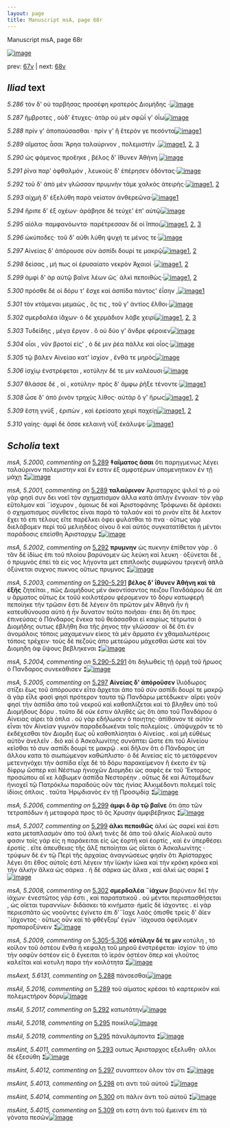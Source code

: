 ```yaml
---
layout: page
title: Manuscript msA, page 68r
---
```


Manuscript msA, page 68r

[![image](http://www.homermultitext.org/iipsrv?OBJ=IIP,1.0&FIF=/project/homer/pyramidal/deepzoom/hmt/vaimg/2017a/VA068RN_0069.tif&WID=100&CVT=JPEG)](http://www.homermultitext.org/ict2/?urn=urn:cite2:hmt:vaimg.2017a:VA068RN_0069)

prev:  [67v](../67v/) | next:  [68v](../68v/)

## *Iliad* text

*5.286* <a id="5.286"/> τὸν δ' οὐ ταρβήσας προσέφη κρατερὸς Διομήδης ·[![image](http://www.homermultitext.org/iipsrv?OBJ=IIP,1.0&FIF=/project/homer/pyramidal/deepzoom/hmt/vaimg/2017a/VA068RN_0069.tif&RGN=0.161,0.2059,0.446,0.0308&WID=1000&CVT=JPEG)](http://www.homermultitext.org/ict2/?urn=urn:cite2:hmt:vaimg.2017a:VA068RN_0069@0.161,0.2059,0.446,0.0308)

*5.287* <a id="5.287"/> ἤμβροτες , οὐδ' ἔτυχες· ἀτὰρ οὐ μὲν σφῶΐ γ' ὀΐω[![image](http://www.homermultitext.org/iipsrv?OBJ=IIP,1.0&FIF=/project/homer/pyramidal/deepzoom/hmt/vaimg/2017a/VA068RN_0069.tif&RGN=0.167,0.2246,0.409,0.0308&WID=1000&CVT=JPEG)](http://www.homermultitext.org/ict2/?urn=urn:cite2:hmt:vaimg.2017a:VA068RN_0069@0.167,0.2246,0.409,0.0308)

*5.288* <a id="5.288"/> πρίν γ' ἀποπαύσασθαι · πρίν γ' ἢ ἕτερόν γε πεσόντα[![image](http://www.homermultitext.org/iipsrv?OBJ=IIP,1.0&FIF=/project/homer/pyramidal/deepzoom/hmt/vaimg/2017a/VA068RN_0069.tif&RGN=0.164,0.2449,0.421,0.0308&WID=1000&CVT=JPEG)](http://www.homermultitext.org/ict2/?urn=urn:cite2:hmt:vaimg.2017a:VA068RN_0069@0.164,0.2449,0.421,0.0308)[1](#msAext_5.6131)

*5.289* <a id="5.289"/> αἵματος ἆσαι Ἄρηα 					ταλαύρινον , πολεμιστήν .[![image](http://www.homermultitext.org/iipsrv?OBJ=IIP,1.0&FIF=/project/homer/pyramidal/deepzoom/hmt/vaimg/2017a/VA068RN_0069.tif&RGN=0.167,0.2645,0.404,0.0308&WID=1000&CVT=JPEG)](http://www.homermultitext.org/ict2/?urn=urn:cite2:hmt:vaimg.2017a:VA068RN_0069@0.167,0.2645,0.404,0.0308)[1](#msA_5.2001), [2](#msAil_5.2016), [3](#msA_5.2000)

*5.290* <a id="5.290"/> ὡς φάμενος προἕηκε , βέλος δ' ἴθυνεν Ἀθήνη 				[![image](http://www.homermultitext.org/iipsrv?OBJ=IIP,1.0&FIF=/project/homer/pyramidal/deepzoom/hmt/vaimg/2017a/VA068RN_0069.tif&RGN=0.167,0.281,0.422,0.0308&WID=1000&CVT=JPEG)](http://www.homermultitext.org/ict2/?urn=urn:cite2:hmt:vaimg.2017a:VA068RN_0069@0.167,0.281,0.422,0.0308)

*5.291* <a id="5.291"/> ῥῖνα παρ' ὀφθαλμόν , λευκοὺς δ' ἐπέρησεν ὀδόντας·[![image](http://www.homermultitext.org/iipsrv?OBJ=IIP,1.0&FIF=/project/homer/pyramidal/deepzoom/hmt/vaimg/2017a/VA068RN_0069.tif&RGN=0.17,0.3005,0.446,0.0308&WID=1000&CVT=JPEG)](http://www.homermultitext.org/ict2/?urn=urn:cite2:hmt:vaimg.2017a:VA068RN_0069@0.17,0.3005,0.446,0.0308)

*5.292* <a id="5.292"/> τοῦ δ' ἀπὸ μὲν γλῶσσαν πρυμνὴν τάμε χαλκὸς ἀτειρὴς·[![image](http://www.homermultitext.org/iipsrv?OBJ=IIP,1.0&FIF=/project/homer/pyramidal/deepzoom/hmt/vaimg/2017a/VA068RN_0069.tif&RGN=0.163,0.3201,0.466,0.0308&WID=1000&CVT=JPEG)](http://www.homermultitext.org/ict2/?urn=urn:cite2:hmt:vaimg.2017a:VA068RN_0069@0.163,0.3201,0.466,0.0308)[1](#msAil_5.2017), [2](#msA_5.2002)

*5.293* <a id="5.293"/> αἰχμὴ δ' ἐξελύθη παρὰ νείατον ἀνθερεῶνα·[![image](http://www.homermultitext.org/iipsrv?OBJ=IIP,1.0&FIF=/project/homer/pyramidal/deepzoom/hmt/vaimg/2017a/VA068RN_0069.tif&RGN=0.165,0.3388,0.425,0.0308&WID=1000&CVT=JPEG)](http://www.homermultitext.org/ict2/?urn=urn:cite2:hmt:vaimg.2017a:VA068RN_0069@0.165,0.3388,0.425,0.0308)[1](#msAint_5.4011)

*5.294* <a id="5.294"/> ἤριπε δ' ἐξ οχέων· ἀράβησε δὲ τεύχε' ἐπ' αὐτῷ[![image](http://www.homermultitext.org/iipsrv?OBJ=IIP,1.0&FIF=/project/homer/pyramidal/deepzoom/hmt/vaimg/2017a/VA068RN_0069.tif&RGN=0.167,0.3591,0.425,0.0308&WID=1000&CVT=JPEG)](http://www.homermultitext.org/ict2/?urn=urn:cite2:hmt:vaimg.2017a:VA068RN_0069@0.167,0.3591,0.425,0.0308)

*5.295* <a id="5.295"/> αἰόλα· παμφανόωντα· παρέτρεσσαν δέ οἱ ἵπποι[![image](http://www.homermultitext.org/iipsrv?OBJ=IIP,1.0&FIF=/project/homer/pyramidal/deepzoom/hmt/vaimg/2017a/VA068RN_0069.tif&RGN=0.162,0.3772,0.431,0.0308&WID=1000&CVT=JPEG)](http://www.homermultitext.org/ict2/?urn=urn:cite2:hmt:vaimg.2017a:VA068RN_0069@0.162,0.3772,0.431,0.0308)[1](#msAil_5.2018), [2](#msAil_5.2019), [3](#msAil_5.2020)

*5.296* <a id="5.296"/> ὠκύποδες· τοῦ δ' αῦθι λύθη ψυχή τε μένος τε·[![image](http://www.homermultitext.org/iipsrv?OBJ=IIP,1.0&FIF=/project/homer/pyramidal/deepzoom/hmt/vaimg/2017a/VA068RN_0069.tif&RGN=0.162,0.3922,0.416,0.0308&WID=1000&CVT=JPEG)](http://www.homermultitext.org/ict2/?urn=urn:cite2:hmt:vaimg.2017a:VA068RN_0069@0.162,0.3922,0.416,0.0308)

*5.297* <a id="5.297"/> Αἰνείας δ' ἀπόρουσε 					σὺν ἀσπίδι δουρί τε μακρῷ[![image](http://www.homermultitext.org/iipsrv?OBJ=IIP,1.0&FIF=/project/homer/pyramidal/deepzoom/hmt/vaimg/2017a/VA068RN_0069.tif&RGN=0.164,0.411,0.45,0.0308&WID=1000&CVT=JPEG)](http://www.homermultitext.org/ict2/?urn=urn:cite2:hmt:vaimg.2017a:VA068RN_0069@0.164,0.411,0.45,0.0308)[1](#msAint_5.4012), [2](#msA_5.2005)

*5.298* <a id="5.298"/> δείσας , μή πως οἱ ἐρυσαίατο νεκρὸν Ἀχαιοί ·[![image](http://www.homermultitext.org/iipsrv?OBJ=IIP,1.0&FIF=/project/homer/pyramidal/deepzoom/hmt/vaimg/2017a/VA068RN_0069.tif&RGN=0.158,0.4313,0.45,0.0308&WID=1000&CVT=JPEG)](http://www.homermultitext.org/ict2/?urn=urn:cite2:hmt:vaimg.2017a:VA068RN_0069@0.158,0.4313,0.45,0.0308)[1](#msAint_5.4013), [2](#msAil_5.2021)

*5.299* <a id="5.299"/> ἀμφὶ δ' ὰρ αὐτῷ βαῖνε λέων ὣς˙ ἀλκὶ πεποιθὼς·[![image](http://www.homermultitext.org/iipsrv?OBJ=IIP,1.0&FIF=/project/homer/pyramidal/deepzoom/hmt/vaimg/2017a/VA068RN_0069.tif&RGN=0.161,0.4485,0.45,0.0308&WID=1000&CVT=JPEG)](http://www.homermultitext.org/ict2/?urn=urn:cite2:hmt:vaimg.2017a:VA068RN_0069@0.161,0.4485,0.45,0.0308)[1](#msA_5.2007), [2](#msA_5.2006)

*5.300* <a id="5.300"/> πρόσθε δέ οἱ δόρυ τ' ἔσχε καὶ ἀσπίδα πάντος' ἐΐσην ,[![image](http://www.homermultitext.org/iipsrv?OBJ=IIP,1.0&FIF=/project/homer/pyramidal/deepzoom/hmt/vaimg/2017a/VA068RN_0069.tif&RGN=0.157,0.4688,0.45,0.0308&WID=1000&CVT=JPEG)](http://www.homermultitext.org/ict2/?urn=urn:cite2:hmt:vaimg.2017a:VA068RN_0069@0.157,0.4688,0.45,0.0308)[1](#msAint_5.4014)

*5.301* <a id="5.301"/> τὸν κτάμεναι μεμαὼς , ὅς τις , τοῦ γ' ἀντίος ἔλθοι·[![image](http://www.homermultitext.org/iipsrv?OBJ=IIP,1.0&FIF=/project/homer/pyramidal/deepzoom/hmt/vaimg/2017a/VA068RN_0069.tif&RGN=0.157,0.4876,0.45,0.0308&WID=1000&CVT=JPEG)](http://www.homermultitext.org/ict2/?urn=urn:cite2:hmt:vaimg.2017a:VA068RN_0069@0.157,0.4876,0.45,0.0308)

*5.302* <a id="5.302"/> σμερδαλέα ἰ̈άχων· ὁ δὲ χερμάδιον λάβε χειρὶ[![image](http://www.homermultitext.org/iipsrv?OBJ=IIP,1.0&FIF=/project/homer/pyramidal/deepzoom/hmt/vaimg/2017a/VA068RN_0069.tif&RGN=0.158,0.5086,0.45,0.0308&WID=1000&CVT=JPEG)](http://www.homermultitext.org/ict2/?urn=urn:cite2:hmt:vaimg.2017a:VA068RN_0069@0.158,0.5086,0.45,0.0308)[1](#msAil_5.2022), [2](#msA_5.2008), [3](#msAil_5.2023)

*5.303* <a id="5.303"/> Τυδείδης , μέγα ἔργον . 					ὃ οὐ δύο γ' ἄνδρε φέροιεν[![image](http://www.homermultitext.org/iipsrv?OBJ=IIP,1.0&FIF=/project/homer/pyramidal/deepzoom/hmt/vaimg/2017a/VA068RN_0069.tif&RGN=0.159,0.5274,0.45,0.0308&WID=1000&CVT=JPEG)](http://www.homermultitext.org/ict2/?urn=urn:cite2:hmt:vaimg.2017a:VA068RN_0069@0.159,0.5274,0.45,0.0308)

*5.304* <a id="5.304"/> οἷοι , νῦν βροτοί εἰς' , ὁ δέ μιν ῥέα πάλλε καὶ οἶος·[![image](http://www.homermultitext.org/iipsrv?OBJ=IIP,1.0&FIF=/project/homer/pyramidal/deepzoom/hmt/vaimg/2017a/VA068RN_0069.tif&RGN=0.159,0.5485,0.45,0.0308&WID=1000&CVT=JPEG)](http://www.homermultitext.org/ict2/?urn=urn:cite2:hmt:vaimg.2017a:VA068RN_0069@0.159,0.5485,0.45,0.0308)

*5.305* <a id="5.305"/> τῷ βάλεν Αἰνείαο κατ' 					ἰσχίον , ἔνθά τε μηρὸς[![image](http://www.homermultitext.org/iipsrv?OBJ=IIP,1.0&FIF=/project/homer/pyramidal/deepzoom/hmt/vaimg/2017a/VA068RN_0069.tif&RGN=0.159,0.5665,0.45,0.0308&WID=1000&CVT=JPEG)](http://www.homermultitext.org/ict2/?urn=urn:cite2:hmt:vaimg.2017a:VA068RN_0069@0.159,0.5665,0.45,0.0308)

*5.306* <a id="5.306"/> ἰσχίῳ ἐνστρέφεται , κοτύλην δέ τε μιν καλέουσι·[![image](http://www.homermultitext.org/iipsrv?OBJ=IIP,1.0&FIF=/project/homer/pyramidal/deepzoom/hmt/vaimg/2017a/VA068RN_0069.tif&RGN=0.157,0.586,0.45,0.0308&WID=1000&CVT=JPEG)](http://www.homermultitext.org/ict2/?urn=urn:cite2:hmt:vaimg.2017a:VA068RN_0069@0.157,0.586,0.45,0.0308)

*5.307* <a id="5.307"/> θλάσσε δέ , οἱ , κοτύλην· πρὸς δ' ἄμφω ῥῆξε τένοντε·[![image](http://www.homermultitext.org/iipsrv?OBJ=IIP,1.0&FIF=/project/homer/pyramidal/deepzoom/hmt/vaimg/2017a/VA068RN_0069.tif&RGN=0.161,0.6063,0.45,0.0308&WID=1000&CVT=JPEG)](http://www.homermultitext.org/ict2/?urn=urn:cite2:hmt:vaimg.2017a:VA068RN_0069@0.161,0.6063,0.45,0.0308)[1](#msAil_5.2024)

*5.308* <a id="5.308"/> ὦσε δ' ἀπὸ ῥινὸν τρηχὺς λίθος· αὐτὰρ ὅ γ' ἥρως[![image](http://www.homermultitext.org/iipsrv?OBJ=IIP,1.0&FIF=/project/homer/pyramidal/deepzoom/hmt/vaimg/2017a/VA068RN_0069.tif&RGN=0.162,0.6243,0.43,0.0308&WID=1000&CVT=JPEG)](http://www.homermultitext.org/ict2/?urn=urn:cite2:hmt:vaimg.2017a:VA068RN_0069@0.162,0.6243,0.43,0.0308)[1](#msAil_5.2025), [2](#msA_5.2010)

*5.309* <a id="5.309"/> ἔστη γνὺξ , ἐριπὼν , καὶ ἐρείσατο χειρὶ παχείῃ[![image](http://www.homermultitext.org/iipsrv?OBJ=IIP,1.0&FIF=/project/homer/pyramidal/deepzoom/hmt/vaimg/2017a/VA068RN_0069.tif&RGN=0.169,0.6424,0.43,0.0308&WID=1000&CVT=JPEG)](http://www.homermultitext.org/ict2/?urn=urn:cite2:hmt:vaimg.2017a:VA068RN_0069@0.169,0.6424,0.43,0.0308)[1](#msAil_5.2026), [2](#msAint_5.4015)

*5.310* <a id="5.310"/> γαίης· ἀμφὶ δὲ ὄσσε κελαινὴ νὺξ ἐκάλυψε·[![image](http://www.homermultitext.org/iipsrv?OBJ=IIP,1.0&FIF=/project/homer/pyramidal/deepzoom/hmt/vaimg/2017a/VA068RN_0069.tif&RGN=0.161,0.6634,0.43,0.0308&WID=1000&CVT=JPEG)](http://www.homermultitext.org/ict2/?urn=urn:cite2:hmt:vaimg.2017a:VA068RN_0069@0.161,0.6634,0.43,0.0308)[1](#msAint_5.2027)

## *Scholia* text

*msA, 5.2000, commenting on* [5.289](#5.289)  <a id="msA_5.2000"/> **‡αἵματος ᾶσαι** ὅτι παρηγμενως λέγει ταλαύρινον πολεμιστην καὶ ἔν εστιν ἐξ αμφοτέρων ὑπομενητικον ἐν τῇ μάχῃ ⁑[![image](http://www.homermultitext.org/iipsrv?OBJ=IIP,1.0&FIF=/project/homer/pyramidal/deepzoom/hmt/vaimg/2017a/VA068RN_0069.tif&RGN=0.16691231,0.10041494,0.52873987,0.02240664&WID=1000&CVT=JPEG)](http://www.homermultitext.org/ict2/?urn=urn:cite2:hmt:vaimg.2017a:VA068RN_0069@0.16691231,0.10041494,0.52873987,0.02240664)

*msA, 5.2001, commenting on* [5.289](#5.289)  <a id="msA_5.2001"/> **ταλαύρινον** Ἀρισταρχος ψιλοῖ τὸ ρ οὐ γὰρ φησὶ συν δει νοεῖ τὸν σχηματισμον ἀλλα κατὰ ἁπλην ἔννοιαν· τὸν γὰρ εὔτολμον καὶ ¨ἰσχυρον , ὁμοιως δὲ καὶ Ἀριστοφάνης Τρόφωνει δὲ ἀρέσκει ὁ σχηματισμος σύνθετος εἶναι παρὰ τὸ ταλαόν καὶ τὸ ρινὸν εἴτε δὲ λεκτον ἔχει τὸ επι τέλους εἴτε παρέλκει ὀφει φυλάτθαι τὸ πνα · οὕτως γὰρ διελάβομεν περὶ τοῦ μελιηδέος οίνου ὃ καὶ αὐτὸς συγκατατίθεται ἡ μέντοι παράδοσις επείσθη Ἀρισταρχῳ ⁑[![image](http://www.homermultitext.org/iipsrv?OBJ=IIP,1.0&FIF=/project/homer/pyramidal/deepzoom/hmt/vaimg/2017a/VA068RN_0069.tif&RGN=0.17133382,0.10899032,0.63227708,0.04896266&WID=1000&CVT=JPEG)](http://www.homermultitext.org/ict2/?urn=urn:cite2:hmt:vaimg.2017a:VA068RN_0069@0.17133382,0.10899032,0.63227708,0.04896266)

*msA, 5.2002, commenting on* [5.292](#5.292)  <a id="msA_5.2002"/> **πρυμνην** ὡς πυκνην ἐπίθετον γὰρ . ὅ τἂν δὲ ἰδίως ἐπι τοῦ πλοίου βαρύνομεν ὡς λεύκη καὶ λευκη · ὀξύνεται δὲ , ὁ πρυμνὸς ἐπεὶ τὰ εἰς νος λήγοντα μετ επιπλοκῆς συμφώνου τριγενῆ ἁπλᾶ ὀξύνεται συχνος πυκνος οὕτως πρυμνος ⁑[![image](http://www.homermultitext.org/iipsrv?OBJ=IIP,1.0&FIF=/project/homer/pyramidal/deepzoom/hmt/vaimg/2017a/VA068RN_0069.tif&RGN=0.17022845,0.14578147,0.62490789,0.03513140&WID=1000&CVT=JPEG)](http://www.homermultitext.org/ict2/?urn=urn:cite2:hmt:vaimg.2017a:VA068RN_0069@0.17022845,0.14578147,0.62490789,0.03513140)

*msA, 5.2003, commenting on* [5.290-5.291](#5.290-5.291)  <a id="msA_5.2003"/> **βέλος δ' ΐθυνεν Ἀθήνη καὶ τὰ ἑξῆς** ζητεῖται , πῶς Διομήδους μὲν ἀκοντίσαντος πειζου Πανδάάρου δὲ ἀπ υ ἅρματος οὕτως ἐκ τοῦῦ κοιλοτέρου φέρομενον τὸ δόρυ κατωφερῆ πεποίηκε τὴν τρῶσιν ἔστι δὲ λέγειν ὅτι πρῶτον μὲν Ἀθηνᾶ ἦν ἡ κατευθύνουσα αὐτὸ ὴ ἦν δυνατον τοῦτο ποιῆσαι· ἐπει δὴ ὅτι προς ἐπινεύσας ὁ Πάνδαρος ἕνεκα τοῦ θεάσασθαι εἰ καιρίως τέτρωται ὁ Διομήδης ουτως ἐβλήθη δια τῆς ῥηνος τὴν γλῶσσαν· οἱ δὲ ὅτι ἐν ἀνομάλοις τόποις μαχαμενων εἰκος τὰ μὲν ἅρματα ἐν χθαμαλωτέροις τόποις τρέχειν· τοὺς δὲ πεζοὺς ἀπο μετεώρου μάχεσθαι ώστε καὶ τὸν Διομηδη ἀφ ὕψους βεβληκεναι ⁑[![image](http://www.homermultitext.org/iipsrv?OBJ=IIP,1.0&FIF=/project/homer/pyramidal/deepzoom/hmt/vaimg/2017a/VA068RN_0069.tif&RGN=0.16912307,0.16265560,0.65954311,0.11313970&WID=1000&CVT=JPEG)](http://www.homermultitext.org/ict2/?urn=urn:cite2:hmt:vaimg.2017a:VA068RN_0069@0.16912307,0.16265560,0.65954311,0.11313970)

*msA, 5.2004, commenting on* [5.290-5.291](#5.290-5.291)  <a id="msA_5.2004"/> ὅτι δηλωθεὶς τῇ ὁρμῇ τοῦ ἥρωος ὁ Πανδαρος συνεκάθισεν ⁑[![image](http://www.homermultitext.org/iipsrv?OBJ=IIP,1.0&FIF=/project/homer/pyramidal/deepzoom/hmt/vaimg/2017a/VA068RN_0069.tif&RGN=0.60574797,0.26860304,0.21075903,0.02683264&WID=1000&CVT=JPEG)](http://www.homermultitext.org/ict2/?urn=urn:cite2:hmt:vaimg.2017a:VA068RN_0069@0.60574797,0.26860304,0.21075903,0.02683264)

*msA, 5.2005, commenting on* [5.297](#5.297)  <a id="msA_5.2005"/> **Αἰνείας δ' ἀπόροῦσεν** ἴλιόδωρος στίζει ἕως τοῦ ἀπόρουσεν εἶτα ἄρχεται ἀπο τοῦ σὺν ασπίδι δουρί τε μακρῷ ἃ γὰρ εἶλε φασὶ φησὶ πρότερον ταυτα τῷ Πανδάρω μετέδωκεν· αἴρει γοῦν φησὶ τὴν ἀσπίδα ἀπο τοῦ νεκροῦ καὶ καθοπλίζεται καὶ τὸ βληθεν ὑπὸ τοῦ Διομήδους δόρυ . τοῦτο δὲ οὐκ έστιν ἀληθὲς ὡς ὅτι ἀπο τοῦ Πανδάρου ὁ Αἰνειας αίρει τὰ ὁπλα . οὐ γὰρ εδήλωσεν ὁ ποιητης· ἀπίθανον τὲ αὐτὸν εἶναι τὸν Αἰνείαν γυμνὸν παραδεδωκέναι τοῖς πολεμίοις . ὑπόψυχρόν τε τὸ ἐκδέχεσθαι τὸν Διομδη ἕως οὗ καθοπλίσηται ὁ Αἰνείας . καὶ μὴ εὐθέως αὐτὸν ἀνελεῖν . διὸ καὶ ὁ Ἀσκαλωνίτης συνάπτει ὥστε ἐπι τοῦ Αἰνείου κεῖσθαι τὸ συν ασπίδι δουρί τε μακρῷ . καὶ δῆλον ὅτι ὁ Πάνδαρος ὑπ ἄλλου κατα τὸ σιωπώμενον καθώπλιστο· ὁ δὲ Αινείας εἰς τὸ μετάφρενον μετενηνόχει τὴν ἀσπίδα εἶχε δὲ τὸ δόρυ παρακείμενον ἣ έκειτο ἐν τῷ δίφρῳ ὥσπερ καὶ Νέστωρ ἡνιοχῶν Διομηδει ὡς σαφὲς ἐκ τοῦ Ἕκτορος προσώπου αἴ κε λάβωμεν ἀσπίδα Νεστορέην . οὕτως δὲ καὶ Αὐτομέδων ἡνιοχεῖ τῷ Πατρόκλω παραδοὺς οῦν τὰς ἡνίας Ἀλκιμέδοντι πολεμεῖ τοῖς ἰδίοις όπλοις . ταῦτα Ἡρῳδιανὸς ἐν τῇ Προσῳδίᾳ ⁑[![image](http://www.homermultitext.org/iipsrv?OBJ=IIP,1.0&FIF=/project/homer/pyramidal/deepzoom/hmt/vaimg/2017a/VA068RN_0069.tif&RGN=0.59874724,0.29571231,0.22291820,0.32586445&WID=1000&CVT=JPEG)](http://www.homermultitext.org/ict2/?urn=urn:cite2:hmt:vaimg.2017a:VA068RN_0069@0.59874724,0.29571231,0.22291820,0.32586445)

*msA, 5.2006, commenting on* [5.299](#5.299)  <a id="msA_5.2006"/> **ἀμφι δ ἄρ τῷ βαῖνε** ὅτι ἀπο τῶν τετραπόδων ἡ μεταφορά προς τὸ ὃς Χρυσην ἀμφιβέβηκας ⁑[![image](http://www.homermultitext.org/iipsrv?OBJ=IIP,1.0&FIF=/project/homer/pyramidal/deepzoom/hmt/vaimg/2017a/VA068RN_0069.tif&RGN=0.60058954,0.61770401,0.20044215,0.03762102&WID=1000&CVT=JPEG)](http://www.homermultitext.org/ict2/?urn=urn:cite2:hmt:vaimg.2017a:VA068RN_0069@0.60058954,0.61770401,0.20044215,0.03762102)

*msA, 5.2007, commenting on* [5.299](#5.299)  <a id="msA_5.2007"/> **ἀλκι πεποιθῶς** ἀλκί ὡς σαρκί καὶ ἔστι κατα μεταπλασμὸν ἀπο τοῦ ἀλκή τινὲς δὲ ἀπο τοῦ ἀλκίς Αἰολικοῦ αυτο φασιν τοὶς γὰρ εἰς η παράκειται εἰς ὡς ἑορτή καὶ ἑορτίς , καὶ ἐν ὑπερθέσει ἐροτίς . εἴτε ἀπευθειας τῆς ἄλξ πεποίηται ὡς οἴεται ὁ Ἀσκαλωνίτης · τρύφων δὲ ἐν τῷ Περὶ τῆς ἀρχαίας ἀναγνώσεως φησὶν ὅτι Ἀρίσταρχος λέγει ὅτι ἔθος αὐτοῖς ἐστὶ λέγειν τὴν ϊὼκὴν ἰῶκα καὶ τὴν κρόκη κρόκα καὶ τὴν ἀλκὴν ἄλκα ὡς σάρκα . ἡ δὲ σάρκα ὡς ἄλκα , καὶ ἀλκὶ ὡς σαρκί ⁑[![image](http://www.homermultitext.org/iipsrv?OBJ=IIP,1.0&FIF=/project/homer/pyramidal/deepzoom/hmt/vaimg/2017a/VA068RN_0069.tif&RGN=0.15659543,0.65089903,0.65770081,0.09211618&WID=1000&CVT=JPEG)](http://www.homermultitext.org/ict2/?urn=urn:cite2:hmt:vaimg.2017a:VA068RN_0069@0.15659543,0.65089903,0.65770081,0.09211618)

*msA, 5.2008, commenting on* [5.302](#5.302)  <a id="msA_5.2008"/> **σμερδαλέα ¨ἰάχων** βαρύνειν δεῖ τὴν ἰάχων· ἐνεστῶτος γάρ ἐστι , καὶ παρατατικοῦ . οὐ μέντοι περισπασθήσεται , ὡς οἴεται τυραννίων· διδάσκει τὰ κινήματα· ἡμεῖς δὲ ἱάχοντες . εἰ γὰρ περιεσπᾶτο ὡς νοοῦντες ἐγίνετο ἐπι δ'¨ἴαχε λαὸς όπισθε τρεὶς δ' ἄϊεν ¨ἰάχοντος · οὕτως οὖν καὶ τὸ φθέγξομ' ἐγὼν ¨ἰάχουσα ὀφείλομεν προπαροξύνειν ⁑[![image](http://www.homermultitext.org/iipsrv?OBJ=IIP,1.0&FIF=/project/homer/pyramidal/deepzoom/hmt/vaimg/2017a/VA068RN_0069.tif&RGN=0.15843773,0.72946058,0.64038320,0.05117566&WID=1000&CVT=JPEG)](http://www.homermultitext.org/ict2/?urn=urn:cite2:hmt:vaimg.2017a:VA068RN_0069@0.15843773,0.72946058,0.64038320,0.05117566)

*msA, 5.2009, commenting on* [5.305-5.306](#5.305-5.306)  <a id="msA_5.2009"/> **κότύλην δέ τε μιν** κοτύλη , τὸ κοίλον τοῦ ὀστέου ἔνθα ἡ κεφαλῃ τοῦ μηροῦ ἐνστρέφεται· ἰσχίον· τὸ ὑπο τὴν οσφῦν ὀστέον εἰς ὃ ἕγκειται τὸ ϊερὸν ὀστέον ὅπερ καὶ γλοῦτος καλεῖται καὶ κοτυλη παρα τὴν κοιλότητα ⁑[![image](http://www.homermultitext.org/iipsrv?OBJ=IIP,1.0&FIF=/project/homer/pyramidal/deepzoom/hmt/vaimg/2017a/VA068RN_0069.tif&RGN=0.15401621,0.76320885,0.63854090,0.04647303&WID=1000&CVT=JPEG)](http://www.homermultitext.org/ict2/?urn=urn:cite2:hmt:vaimg.2017a:VA068RN_0069@0.15401621,0.76320885,0.63854090,0.04647303)

*msAext, 5.6131, commenting on* [5.288](#5.288)  <a id="msAext_5.6131"/> πάνσεσθαι[![image](http://www.homermultitext.org/iipsrv?OBJ=IIP,1.0&FIF=/project/homer/pyramidal/deepzoom/hmt/vaimg/2017a/VA068RN_0069.tif&RGN=0.85187915,0.25006916,0.04605748,0.01742739&WID=1000&CVT=JPEG)](http://www.homermultitext.org/ict2/?urn=urn:cite2:hmt:vaimg.2017a:VA068RN_0069@0.85187915,0.25006916,0.04605748,0.01742739)

*msAil, 5.2016, commenting on* [5.289](#5.289)  <a id="msAil_5.2016"/> τοῦ αίματος κρέσαι τὸ καρτερικὸν καὶ πολεμιςτήρον δόρυ[![image](http://www.homermultitext.org/iipsrv?OBJ=IIP,1.0&FIF=/project/homer/pyramidal/deepzoom/hmt/vaimg/2017a/VA068RN_0069.tif&RGN=0.22347089,0.26154910,0.18644068,0.01313970&WID=1000&CVT=JPEG)](http://www.homermultitext.org/ict2/?urn=urn:cite2:hmt:vaimg.2017a:VA068RN_0069@0.22347089,0.26154910,0.18644068,0.01313970)

*msAil, 5.2017, commenting on* [5.292](#5.292)  <a id="msAil_5.2017"/> κατωτάτην[![image](http://www.homermultitext.org/iipsrv?OBJ=IIP,1.0&FIF=/project/homer/pyramidal/deepzoom/hmt/vaimg/2017a/VA068RN_0069.tif&RGN=0.41083272,0.32392808,0.04421518,0.00802213&WID=1000&CVT=JPEG)](http://www.homermultitext.org/ict2/?urn=urn:cite2:hmt:vaimg.2017a:VA068RN_0069@0.41083272,0.32392808,0.04421518,0.00802213)

*msAil, 5.2018, commenting on* [5.295](#5.295)  <a id="msAil_5.2018"/> ποικίλα[![image](http://www.homermultitext.org/iipsrv?OBJ=IIP,1.0&FIF=/project/homer/pyramidal/deepzoom/hmt/vaimg/2017a/VA068RN_0069.tif&RGN=0.19454679,0.37676349,0.02818718,0.00663900&WID=1000&CVT=JPEG)](http://www.homermultitext.org/ict2/?urn=urn:cite2:hmt:vaimg.2017a:VA068RN_0069@0.19454679,0.37676349,0.02818718,0.00663900)

*msAil, 5.2019, commenting on* [5.295](#5.295)  <a id="msAil_5.2019"/> πάνυλάμποντα ⁑[![image](http://www.homermultitext.org/iipsrv?OBJ=IIP,1.0&FIF=/project/homer/pyramidal/deepzoom/hmt/vaimg/2017a/VA068RN_0069.tif&RGN=0.29624171,0.37786999,0.05121592,0.00816044&WID=1000&CVT=JPEG)](http://www.homermultitext.org/ict2/?urn=urn:cite2:hmt:vaimg.2017a:VA068RN_0069@0.29624171,0.37786999,0.05121592,0.00816044)

*msAint, 5.4011, commenting on* [5.293](#5.293)  <a id="msAint_5.4011"/> ουτως Ἀρισταρχος εξελυθη· αλλοι δὲ ἐξεσύθη ⁑[![image](http://www.homermultitext.org/iipsrv?OBJ=IIP,1.0&FIF=/project/homer/pyramidal/deepzoom/hmt/vaimg/2017a/VA068RN_0069.tif&RGN=0.10869565,0.35062241,0.05047900,0.02904564&WID=1000&CVT=JPEG)](http://www.homermultitext.org/ict2/?urn=urn:cite2:hmt:vaimg.2017a:VA068RN_0069@0.10869565,0.35062241,0.05047900,0.02904564)

*msAint, 5.4012, commenting on* [5.297](#5.297)  <a id="msAint_5.4012"/> συναπτεον όλον τὸν στι ⁑[![image](http://www.homermultitext.org/iipsrv?OBJ=IIP,1.0&FIF=/project/homer/pyramidal/deepzoom/hmt/vaimg/2017a/VA068RN_0069.tif&RGN=0.10537951,0.42019364,0.05453206,0.01272476&WID=1000&CVT=JPEG)](http://www.homermultitext.org/ict2/?urn=urn:cite2:hmt:vaimg.2017a:VA068RN_0069@0.10537951,0.42019364,0.05453206,0.01272476)

*msAint, 5.4013, commenting on* [5.298](#5.298)  <a id="msAint_5.4013"/> οτι αντι τοῦ αὐτοῦ ⁑[![image](http://www.homermultitext.org/iipsrv?OBJ=IIP,1.0&FIF=/project/homer/pyramidal/deepzoom/hmt/vaimg/2017a/VA068RN_0069.tif&RGN=0.10390567,0.44204703,0.04495210,0.01051176&WID=1000&CVT=JPEG)](http://www.homermultitext.org/ict2/?urn=urn:cite2:hmt:vaimg.2017a:VA068RN_0069@0.10390567,0.44204703,0.04495210,0.01051176)

*msAint, 5.4014, commenting on* [5.300](#5.300)  <a id="msAint_5.4014"/> οτι πάλιν ἀντι τοῦ αὐτοῦ ⁑[![image](http://www.homermultitext.org/iipsrv?OBJ=IIP,1.0&FIF=/project/homer/pyramidal/deepzoom/hmt/vaimg/2017a/VA068RN_0069.tif&RGN=0.10372144,0.47966805,0.04863670,0.00982019&WID=1000&CVT=JPEG)](http://www.homermultitext.org/ict2/?urn=urn:cite2:hmt:vaimg.2017a:VA068RN_0069@0.10372144,0.47966805,0.04863670,0.00982019)

*msAint, 5.4015, commenting on* [5.309](#5.309)  <a id="msAint_5.4015"/> οτι εστη ἀντι τοῦ ἔμεινεν ἐπι τὰ γόνατα πεσῶν[![image](http://www.homermultitext.org/iipsrv?OBJ=IIP,1.0&FIF=/project/homer/pyramidal/deepzoom/hmt/vaimg/2017a/VA068RN_0069.tif&RGN=0.11035372,0.65615491,0.05011054,0.02074689&WID=1000&CVT=JPEG)](http://www.homermultitext.org/ict2/?urn=urn:cite2:hmt:vaimg.2017a:VA068RN_0069@0.11035372,0.65615491,0.05011054,0.02074689)